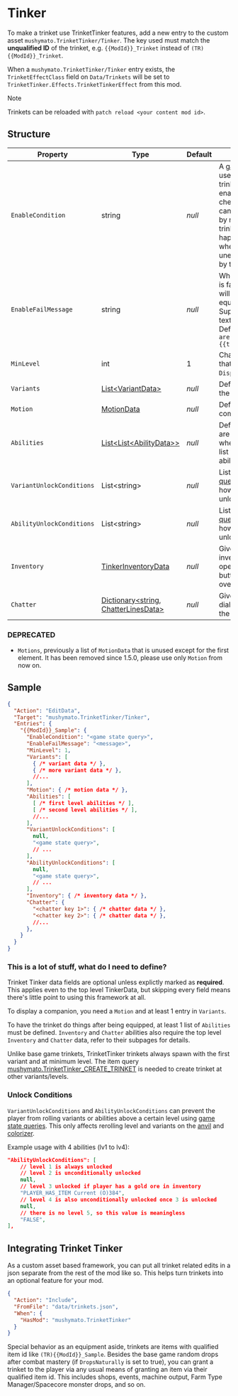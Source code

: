 # Tinker

To make a trinket use TrinketTinker features, add a new entry to the custom asset `mushymato.TrinketTinker/Tinker`.
The key used must match the __unqualified ID__ of the trinket, e.g. `{{ModId}}_Trinket` instead of `(TR){{ModId}}_Trinket`.

When a `mushymato.TrinketTinker/Tinker` entry exists, the `TrinketEffectClass` field on `Data/Trinkets` will be set to `TrinketTinker.Effects.TrinketTinkerEffect` from this mod.

> [!NOTE]
> Trinkets can be reloaded with `patch reload <your content mod id>`.

## Structure

| Property | Type | Default | Notes |
| -------- | ---- | ------- | ----- |
| `EnableCondition` | string | _null_ | A [game state query](https://stardewvalleywiki.com/Modding:Game_state_queries) used to check if the trinket should be enabled. This is checked on equip, it can only be rechecked by reequipping the trinket. The check also happens every night, when the trinket is unequipped/reequipped by the game. |
| `EnableFailMessage` | string | _null_ | When `EnableCondition` is false, this message will be displayed upon equipping the trinket. Supports tokenized text.<br/>Default message: ` "You are not worthy of {{trinketName}}..."` |
| `MinLevel` | int | 1 | Changes the level value that will replace `{0}` in `DisplayName`. |
| `Variants` | [List\<VariantData\>](2-Variant.md) | _null_ | Defines the sprites of the companion. |
| `Motion` | [MotionData](3-Motion.md) | _null_ | Defines how the companion moves. |
| `Abilities` | [List\<List\<AbilityData\>\>](4-Ability.md) | _null_ | Defines what effects are activated, and when. Each list in the list of lists represents 1 ability level. |
| `VariantUnlockConditions` | List\<string\> | _null_ | List of [game state queries](https://stardewvalleywiki.com/Modding:Game_state_queries) that determine how many variants are unlocked. |
| `AbilityUnlockConditions` | List\<string\> | _null_ | List of [game state queries](https://stardewvalleywiki.com/Modding:Game_state_queries) that determine how many abilities are unlocked. 
| `Inventory` | [TinkerInventoryData](5-Inventory.md) | _null_ | Gives the trinket an inventory that can be opened by the "use" button (RightClick/X) over the trinket item. |
| `Chatter` | [Dictionary\<string, ChatterLinesData\>](4.z.201-Chatter.md) | _null_ | Gives the trinket dialogue for use with the [Chatter ability](4.z.201-Chatter.md). |

### DEPRECATED
- `Motions`, previously a list of `MotionData` that is unused except for the first element. It has been removed since 1.5.0, please use only `Motion` from now on.

## Sample

```json
{
  "Action": "EditData",
  "Target": "mushymato.TrinketTinker/Tinker",
  "Entries": {
    "{{ModId}}_Sample": {
      "EnableCondition": "<game state query>",
      "EnableFailMessage": "<message>",
      "MinLevel": 1,
      "Variants": [
        { /* variant data */ },
        { /* more variant data */ },
        //...
      ],
      "Motion": { /* motion data */ },
      "Abilities": [
        [ /* first level abilities */ ],
        [ /* second level abilities */ ],
        //...
      ],
      "VariantUnlockConditions": [
        null,
        "<game state query>",
        // ...
      ],
      "AbilityUnlockConditions": [
        null,
        "<game state query>",
        // ...
      ],
      "Inventory": { /* inventory data */ },
      "Chatter": {
        "<chatter key 1>": { /* chatter data */ },
        "<chatter key 2>": { /* chatter data */ },
        //...
      },
    }
  }
}
```

### This is a lot of stuff, what do I need to define?

Trinket Tinker data fields are optional unless explictly marked as **required**. This applies even to the top level TinkerData, but skipping every field means there's little point to using this framework at all.

To display a companion, you need a `Motion` and at least 1 entry in `Variants`.

To have the trinket do things after being equipped, at least 1 list of `Abilities` must be defined. `Inventory` and `Chatter` abilities also require the top level `Inventory` and `Chatter` data, refer to their subpages for details.

Unlike base game trinkets, TrinketTinker trinkets always spawn with the first variant and at minimum level. The item query [mushymato.TrinketTinker_CREATE_TRINKET](7-Utility.md) is needed to create trinket at other variants/levels.

### Unlock Conditions

`VariantUnlockConditions` and `AbilityUnlockConditions` can prevent the player from rolling variants or abilities above a certain level using [game state queries](https://stardewvalleywiki.com/Modding:Game_state_queries). This only affects rerolling level and variants on the [anvil](https://stardewvalleywiki.com/Anvil) and [colorizer](7-Utility.md).

Example usage with 4 abilities (lv1 to lv4):

```json
"AbilityUnlockConditions": [
    // level 1 is always unlocked
    // level 2 is unconditionally unlocked
    null,
    // level 3 unlocked if player has a gold ore in inventory
    "PLAYER_HAS_ITEM Current (O)384",
    // level 4 is also unconditionally unlocked once 3 is unlocked
    null,
    // there is no level 5, so this value is meaningless
    "FALSE",
],
```

## Integrating Trinket Tinker

As a custom asset based framework, you can put all trinket related edits in a json separate from the rest of the mod like so. This helps turn trinkets into an optional feature for your mod.

```json
{
  "Action": "Include",
  "FromFile": "data/trinkets.json",
  "When": {
    "HasMod": "mushymato.TrinketTinker"
  }
}
```

Special behavior as an equipment aside, trinkets are items with qualified item id like `(TR){{ModId}}_Sample`. Besides the base game random drops after combat mastery (if `DropsNaturally` is set to true), you can grant a trinket to the player via any usual means of granting an item via their qualified item id. This includes shops, events, machine output, Farm Type Manager/Spacecore monster drops, and so on.
